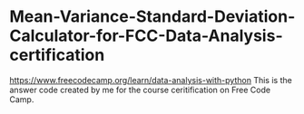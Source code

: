# Mean-Variance-Standard-Deviation-Calculator-for-FCC-Data-Analysis-certification
https://www.freecodecamp.org/learn/data-analysis-with-python
This is the answer  code created by me for the course ceritification on  Free Code Camp. 
